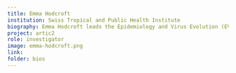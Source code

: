 ```yaml
---
title: Emma Hodcroft
institution: Swiss Tropical and Public Health Institute
biography: Emma Hodcroft leads the Epidemiology and Virus Evolution (EVE) group at Swiss Tropical and Public Health Institute, and is an assistant professor at the University of Basel. She specialises in the evolution and phylogenetics of human viral pathogens, and has made key contributions on HIV, SARS-CoV-2, and Enteroviruses. She has co-founded and co-developed widely used tools for tracking, analyzing, and sharing viral genomes.
project: artic2
role: investigator
image: emma-hodcroft.png
link: 
folder: bios
---
```

